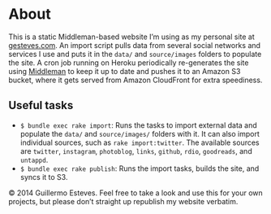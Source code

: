 # About

This is a static Middleman-based website I’m using as my personal site at [gesteves.com](http://gesteves.com). An import script pulls data from several social networks and services I use and puts it in the `data/` and `source/images` folders to populate the site. A cron job running on Heroku periodically re-generates the site using [Middleman](http://middlemanapp.com/) to keep it up to date and pushes it to an Amazon S3 bucket, where it gets served from Amazon CloudFront for extra speediness.

## Useful tasks

* `$ bundle exec rake import`: Runs the tasks to import external data and populate the `data/` and `source/images/` folders with it. It can also import individual sources, such as `rake import:twitter`. The available sources are `twitter`, `instagram`, `photoblog`, `links`, `github`, `rdio`, `goodreads`, and `untappd`.
* `$ bundle exec rake publish`: Runs the import tasks, builds the site, and syncs it to S3.

&copy; 2014 Guillermo Esteves. Feel free to take a look and use this for your own projects, but please don’t straight up republish my website verbatim.
